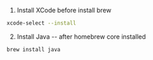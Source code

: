 1. Install XCode before install brew
```sh
xcode-select --install
```

2. Install Java -- after homebrew core installed

```sh
brew install java
```

